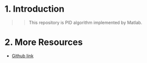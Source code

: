 # 1. Introduction
>>This repository is PID algorithm implemented by Matlab.

# 2. More Resources
- [Github link](https://github.com/lh9171338/Outline)
